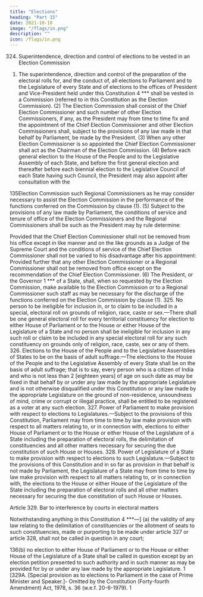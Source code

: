 ```yaml
---
title: "Elections"
heading: "Part 15"
date: 2021-10-10
image: "/flags/in.png"
description: ""
icon: /flags/in.png
---
```


<!-- PART XV ELECTIONS -->

324. Superintendence, direction and control of elections to be vested in an Election Commission

1) The superintendence, direction and control of the preparation of the electoral rolls for, and the conduct of, all elections to Parliament and to the Legislature of every State and of elections to the offices of President and Vice-President held under this Constitution 4 *** shall be vested in a Commission (referred to in this Constitution as the Election Commission).
(2) The Election Commission shall consist of the Chief Election Commissioner and such number of other
Election Commissioners, if any, as the President may from time to time fix and the appointment of the Chief
Election Commissioner and other Election Commissioners shall, subject to the provisions of any law made in
that behalf by Parliament, be made by the President.
(3) When any other Election Commissioner is so appointed the Chief Election Commissioner shall act
as the Chairman of the Election Commission.
(4) Before each general election to the House of the People and to the Legislative Assembly of each
State, and before the first general election and thereafter before each biennial election to the Legislative
Council of each State having such Council, the President may also appoint after consultation with the
<!-- 1. Sub-clause (h) and (i) re-lettered as (i) and (j) by the Constitution (Seventy-fifth Amendment) Act, 1993, s.2 (w.e.f. 15-5-1994).
2. Subs. by ibid., for “(g)”.
3. Subs. by ibid., for “(h)”.
4. The words “including the appointment of election tribunals for the decision of doubts and disputes arising out of or in connection
with elections to parliament and to the Legislatures of States” omitted by the Constitution (Nineteenth Amendment) Act, 1966,
s. 2 (w.e.f. 11-12-1966). -->

135Election Commission such Regional Commissioners as he may consider necessary to assist the Election
Commission in the performance of the functions conferred on the Commission by clause (1).
(5) Subject to the provisions of any law made by Parliament, the conditions of service and tenure of office
of the Election Commissioners and the Regional Commissioners shall be such as the President may by rule
determine:

Provided that the Chief Election Commissioner shall not be removed from his office except in like
manner and on the like grounds as a Judge of the Supreme Court and the conditions of service of the Chief
Election Commissioner shall not be varied to his disadvantage after his appointment:
Provided further that any other Election Commissioner or a Regional Commissioner shall not be
removed from office except on the recommendation of the Chief Election Commissioner.
(6) The President, or the Governor 1 *** of a State, shall, when so requested by the Election
Commission, make available to the Election Commission or to a Regional Commissioner such staff as may
be necessary for the discharge of the functions conferred on the Election Commission by clause (1).
325. No person to be ineligible for inclusion in, or to claim to be included in a special, electoral
roll on grounds of religion, race, caste or sex.—There shall be one general electoral roll for every
territorial constituency for election to either House of Parliament or to the House or either House of the
Legislature of a State and no person shall be ineligible for inclusion in any such roll or claim to be included
in any special electoral roll for any such constituency on grounds only of religion, race, caste, sex or any of
them.
326. Elections to the House of the People and to the Legislative Assemblies of States to be on the
basis of adult suffrage.—The elections to the House of the People and to the Legislative Assembly of
every State shall be on the basis of adult suffrage; that is to say, every person who is a citizen of India and
who is not less than 2 [eighteen years] of age on such date as may be fixed in that behalf by or under any
law made by the appropriate Legislature and is not otherwise disqualified under this Constitution or any
law made by the appropriate Legislature on the ground of non-residence, unsoundness of mind, crime or
corrupt or illegal practice, shall be entitled to be registered as a voter at any such election.
327. Power of Parliament to make provision with respect to elections to Legislatures.—Subject to
the provisions of this Constitution, Parliament may from time to time by law make provision with respect
to all matters relating to, or in connection with, elections to either House of Parliament or to the House or
either House of the Legislature of a State including the preparation of electoral rolls, the delimitation of
constituencies and all other matters necessary for securing the due constitution of such House or Houses.
328. Power of Legislature of a State to make provision with respect to elections to such
Legislature.—Subject to the provisions of this Constitution and in so far as provision in that behalf is not
made by Parliament, the Legislature of a State may from time to time by law make provision with respect
to all matters relating to, or in connection with, the elections to the House or either House of the Legislature
of the State including the preparation of electoral rolls and all other matters necessary for securing the due
constitution of such House or Houses.

Article 329. Bar to interference by courts in electoral matters

Notwithstanding anything in this Constitution 4 ***—]
(a) the validity of any law relating to the delimitation of constituencies or the allotment of seats to
such constituencies, made or purporting to be made under article 327 or article 328, shall not be called
in question in any court;
<!-- 1. The words “or Rajpramukh” omitted by the Constitution (Seventh Amendment) Act, 1956, s. 29 and Sch. (w.e.f. 1-11-1956).
2. Subs. by the Constitution (Sixty-first Amendment) Act, 1988, s. 2, for “twenty-one years” (w.e.f. 28-3-1989).
3. Subs, by the Constitution (Thirty-ninth Amendment) Act, 1975, s. 3, for certain words (w.e.f. 10-8-1975).
4 .The words, figures and letters “but subject to the provisions of article 329A” omitted by the Constitution (Forty-fourth
Amendment) Act, 1978, s. 35 (w.e.f. 20-6-1979). -->

136(b) no election to either House of Parliament or to the House or either House of the Legislature of
a State shall be called in question except by an election petition presented to such authority and in such
manner as may be provided for by or under any law made by the appropriate Legislature.
1
[329A. [Special provision as to elections to Parliament in the case of Prime Minister and Speaker.]-
Omitted by the Constitution (Forty-fourth Amendment) Act, 1978, s. 36 (w.e.f. 20-6-1979).
1

